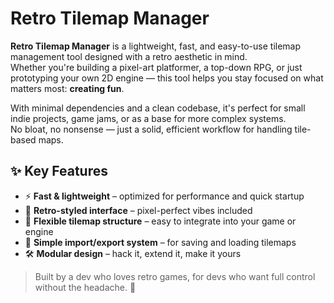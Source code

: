 # Retro Tilemap Manager

**Retro Tilemap Manager** is a lightweight, fast, and easy-to-use tilemap management tool designed with a retro aesthetic in mind.  
Whether you're building a pixel-art platformer, a top-down RPG, or just prototyping your own 2D engine — this tool helps you stay focused on what matters most: **creating fun**.

With minimal dependencies and a clean codebase, it's perfect for small indie projects, game jams, or as a base for more complex systems.  
No bloat, no nonsense — just a solid, efficient workflow for handling tile-based maps.

## ✨ Key Features

- ⚡ **Fast & lightweight** – optimized for performance and quick startup
- 🎨 **Retro-styled interface** – pixel-perfect vibes included
- 🧱 **Flexible tilemap structure** – easy to integrate into your game or engine
- 📁 **Simple import/export system** – for saving and loading tilemaps
- 🛠️ **Modular design** – hack it, extend it, make it yours

> Built by a dev who loves retro games, for devs who want full control without the headache. 🚀
